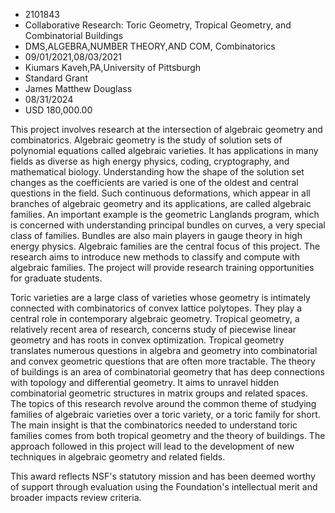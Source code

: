 
* 2101843
* Collaborative Research: Toric Geometry, Tropical Geometry, and Combinatorial Buildings
* DMS,ALGEBRA,NUMBER THEORY,AND COM, Combinatorics
* 09/01/2021,08/03/2021
* Kiumars Kaveh,PA,University of Pittsburgh
* Standard Grant
* James Matthew Douglass
* 08/31/2024
* USD 180,000.00

This project involves research at the intersection of algebraic geometry and
combinatorics. Algebraic geometry is the study of solution sets of polynomial
equations called algebraic varieties. It has applications in many fields as
diverse as high energy physics, coding, cryptography, and mathematical biology.
Understanding how the shape of the solution set changes as the coefficients are
varied is one of the oldest and central questions in the field. Such continuous
deformations, which appear in all branches of algebraic geometry and its
applications, are called algebraic families. An important example is the
geometric Langlands program, which is concerned with understanding principal
bundles on curves, a very special class of families. Bundles are also main
players in gauge theory in high energy physics. Algebraic families are the
central focus of this project. The research aims to introduce new methods to
classify and compute with algebraic families. The project will provide research
training opportunities for graduate students.

Toric varieties are a large class of varieties whose geometry is intimately
connected with combinatorics of convex lattice polytopes. They play a central
role in contemporary algebraic geometry. Tropical geometry, a relatively recent
area of research, concerns study of piecewise linear geometry and has roots in
convex optimization. Tropical geometry translates numerous questions in algebra
and geometry into combinatorial and convex geometric questions that are often
more tractable. The theory of buildings is an area of combinatorial geometry
that has deep connections with topology and differential geometry. It aims to
unravel hidden combinatorial geometric structures in matrix groups and related
spaces. The topics of this research revolve around the common theme of studying
families of algebraic varieties over a toric variety, or a toric family for
short. The main insight is that the combinatorics needed to understand toric
families comes from both tropical geometry and the theory of buildings. The
approach followed in this project will lead to the development of new techniques
in algebraic geometry and related fields.

This award reflects NSF's statutory mission and has been deemed worthy of
support through evaluation using the Foundation's intellectual merit and broader
impacts review criteria.

